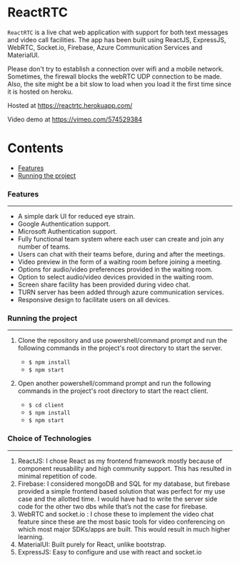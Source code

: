 # ReactRTC

`ReactRTC` is a live chat web application with support for both text messages and video call facilities. The app has been built using ReactJS, ExpressJS, WebRTC, Socket.io, Firebase, Azure Communication Services and MaterialUI.

Please don't try to establish a connection over wifi and a mobile network. Sometimes, the firewall blocks the webRTC UDP connection to be made. Also, the site might be a bit slow to load when you load it the first time since it is hosted on heroku.

Hosted at https://reactrtc.herokuapp.com/

Video demo at https://vimeo.com/574529384

Contents
========

 * [Features](#Features)
 * [Running the project](#Running-the-project)

### Features
---

+ A simple dark UI for reduced eye strain.
+ Google Authentication support.
+ Microsoft Authentication support.
+ Fully functional team system where each user can create and join any number of teams.
+ Users can chat with their teams before, during and after the meetings. 
+ Video preview in the form of a waiting room before joining a meeting.
+ Options for audio/video preferences provided in the waiting room.
+ Option to select audio/video devices provided in the waiting room.
+ Screen share facility has been provided during video chat.
+ TURN server has been added through azure communication services.
+ Responsive design to facilitate users on all devices.

### Running the project
---

1. Clone the repository and use powershell/command prompt and run the following commands in the project's root directory to start the server.
    + `$ npm install`
    + `$ npm start`
   
2. Open another powershell/command prompt and run the following commands in the project's root directory to start the react client.
    + `$ cd client`
    + `$ npm install`
    + `$ npm start`


### Choice of Technologies
---

1. ReactJS: I chose React as my frontend framework mostly because of component reusability and high community support. This has resulted in minimal repetition of code.
2. Firebase: I considered mongoDB and SQL for my database, but firebase provided a simple frontend based solution that was perfect for my use case and the allotted time. I would have had to write the server side code for the other two dbs while that’s not the case for firebase.
3. WebRTC and socket.io : I chose these to implement the video chat feature since these are the most basic tools for video conferencing on which most major SDKs/apps are built. This would result in much higher learning.
4. MaterialUI: Built purely for React, unlike bootstrap.
5. ExpressJS: Easy to configure and use with react and socket.io

